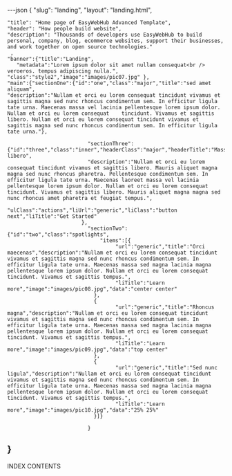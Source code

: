 ---json
{
    "slug": "landing",
    "layout": "landing.html",
    
    "title": "Home page of EasyWebHub Advanced Template",
    "header": "How people build website",
    "description": "Thousands of developers use EasyWebHub to build personal, company, blog, ecommerce websites, support their businesses, and work together on open source technologies."
     ,
    "banner":{"title":"Landing",
       "metadata":"Lorem ipsum dolor sit amet nullam consequat<br /> veroeros. tempus adipiscing nulla.",
    "class":"style2","image":"images/pic07.jpg" },
    "main":{"sectionOne":{"id":"one","class":"major","title":"sed amet aliquam",
    "description":"Nullam et orci eu lorem consequat tincidunt vivamus et sagittis magna sed nunc rhoncus condimentum sem. In efficitur ligula tate urna. Maecenas massa vel lacinia pellentesque lorem ipsum dolor. Nullam et orci eu lorem consequat    tincidunt. Vivamus et sagittis libero. Nullam et orci eu lorem consequat tincidunt vivamus et sagittis magna sed nunc rhoncus condimentum sem. In efficitur ligula tate urna."},

                              "sectionThree":{"id":"three","class":"inner","headerClass":"major","headerTitle":"Massa libero",
							  "description":"Nullam et orci eu lorem consequat tincidunt vivamus et sagittis libero. Mauris aliquet magna magna sed nunc rhoncus pharetra. Pellentesque condimentum sem. In efficitur ligula tate urna. Maecenas laoreet massa vel lacinia pellentesque lorem ipsum dolor. Nullam et orci eu lorem consequat tincidunt. Vivamus et sagittis libero. Mauris aliquet magna magna sed nunc rhoncus amet pharetra et feugiat tempus.",
							  "ulClass":"actions","liUrl":"generic","liClass":"button next","liTitle":"Get Started"
							},
							  "sectionTwo":{"id":"two","class":"spotlights",
								  "items":[{
								       "url":"generic","title":"Orci maecenas","description":"Nullam et orci eu lorem consequat tincidunt vivamus et sagittis magna sed nunc rhoncus condimentum sem. In efficitur ligula tate urna. Maecenas massa sed magna lacinia magna pellentesque lorem ipsum dolor. Nullam et orci eu lorem consequat tincidunt. Vivamus et sagittis tempus.",
									   "liTitle":"Learn more","image":"images/pic08.jpg","data":"center center"
								},
								{
								       "url":"generic","title":"Rhoncus magna","description":"Nullam et orci eu lorem consequat tincidunt vivamus et sagittis magna sed nunc rhoncus condimentum sem. In efficitur ligula tate urna. Maecenas massa sed magna lacinia magna pellentesque lorem ipsum dolor. Nullam et orci eu lorem consequat tincidunt. Vivamus et sagittis tempus.",
									   "liTitle":"Learn more","image":"images/pic09.jpg","data":"top center"
								},
								{
								       "url":"generic","title":"Sed nunc ligula","description":"Nullam et orci eu lorem consequat tincidunt vivamus et sagittis magna sed nunc rhoncus condimentum sem. In efficitur ligula tate urna. Maecenas massa sed magna lacinia magna pellentesque lorem ipsum dolor. Nullam et orci eu lorem consequat tincidunt. Vivamus et sagittis tempus.",
									   "liTitle":"Learn more","image":"images/pic10.jpg","data":"25% 25%"
								}]}
							  
							  }
}
---
INDEX CONTENTS
